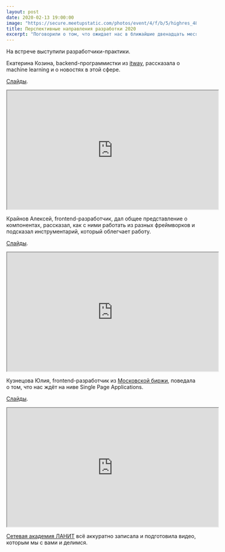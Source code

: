 ```yaml
---
layout: post
date: 2020-02-13 19:00:00
image: "https://secure.meetupstatic.com/photos/event/4/f/b/5/highres_488780405.jpeg"
title: Перспективные направления разработки 2020
excerpt: "Поговорили о том, что ожидает нас в ближайшие двенадцать месяцев."
---
```


На встрече выступили разработчики-практики.

Екатерина Козина, backend-программистки из [itway](http://www.itway.company/), рассказала о machine learning и о новостях в этой сфере.

[Слайды](/downloads/machine-learning.pdf).

<div class="video">
  <iframe width="560" height="315" src="https://www.youtube.com/embed/pgwnDcKua_M" allow="accelerometer; autoplay; encrypted-media; gyroscope; picture-in-picture" allowfullscreen></iframe>
</div>

Крайнов Алексей, frontend-разработчик, дал общее представление о компонентах, рассказал, как с ними работать из разных фреймворков и подсказал инструментарий, который облегчает работу.

[Слайды](/downloads/components.pdf).

<div class="video">
  <iframe width="560" height="315" src="https://www.youtube.com/embed/6HbJ-_NZPfc" allow="accelerometer; autoplay; encrypted-media; gyroscope; picture-in-picture" allowfullscreen></iframe>
</div>

Кузнецова Юлия, frontend-разработчик из [Московской биржи](https://www.moex.com/), поведала о том, что нас ждёт на ниве Single Page Applications.

[Слайды](/downloads/spa.pdf).

<div class="video">
  <iframe width="560" height="315" src="https://www.youtube.com/embed/-gw8XNxGNyA" allow="accelerometer; autoplay; encrypted-media; gyroscope; picture-in-picture" allowfullscreen></iframe>
</div>

[Сетевая академия ЛАНИТ](https://academy.ru/) всё аккуратно записала и подготовила видео, которым мы с вами и делимся.
